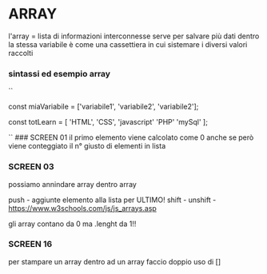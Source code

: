 # ARRAY
l'array = lista di informazioni interconnesse
serve per salvare più dati dentro la stessa variabile
è come una cassettiera in cui sistemare i diversi valori raccolti

### sintassi ed esempio array
``
<html>
const miaVariabile = ['variabile1', 'variabile2', 'variabile2'];

const totLearn = [
    'HTML',
    'CSS',
    'javascript'
    'PHP'
    'mySql'
    ];
</html>
``
### SCREEN 01
il primo elemento viene calcolato come 0 anche se però viene conteggiato il n° giusto di elementi in lista

### SCREEN 03
possiamo annindare array dentro array

push - aggiunte elemento alla lista per ULTIMO!
shift - 
unshift - 
https://www.w3schools.com/js/js_arrays.asp

gli array contano da 0 ma .lenght da 1!!


### SCREEN 16
per stampare un array dentro ad un array faccio doppio uso di []